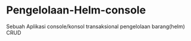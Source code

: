 # Pengelolaan-Helm-console
Sebuah Aplikasi console/konsol transaksional pengelolaan barang(helm) CRUD
